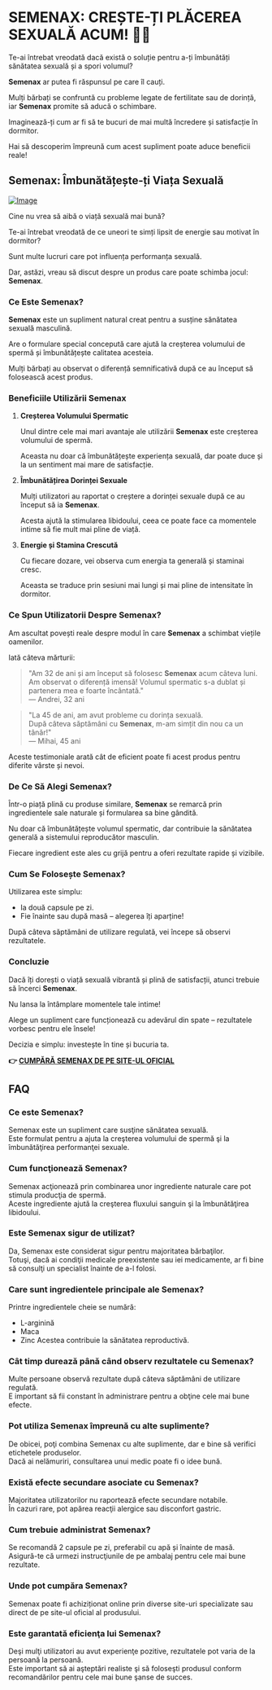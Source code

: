 # SEMENAX: CREȘTE-ȚI PLĂCEREA SEXUALĂ ACUM! 🍆✨

Te-ai întrebat vreodată dacă există o soluție pentru a-ți îmbunătăți sănătatea sexuală și a spori volumul? 

**Semenax** ar putea fi răspunsul pe care îl cauți. 

Mulți bărbați se confruntă cu probleme legate de fertilitate sau de dorință, iar **Semenax** promite să aducă o schimbare. 

Imaginează-ți cum ar fi să te bucuri de mai multă încredere și satisfacție în dormitor. 

Hai să descoperim împreună cum acest supliment poate aduce beneficii reale!

## Semenax: Îmbunătățește-ți Viața Sexuală

[![Image](https://www2.sellhealth.com/22/semenax_bottle_reflection_pills_md.jpg)](https://gchaffi.com/lmrNLtaG)

Cine nu vrea să aibă o viață sexuală mai bună?

Te-ai întrebat vreodată de ce uneori te simți lipsit de energie sau motivat în dormitor? 

Sunt multe lucruri care pot influența performanța sexuală. 

Dar, astăzi, vreau să discut despre un produs care poate schimba jocul: **Semenax**.

### Ce Este Semenax?

**Semenax** este un supliment natural creat pentru a susține sănătatea sexuală masculină. 

Are o formulare special concepută care ajută la creșterea volumului de spermă și îmbunătățește calitatea acesteia. 

Mulți bărbați au observat o diferență semnificativă după ce au început să folosească acest produs.

### Beneficiile Utilizării Semenax

1. **Creșterea Volumului Spermatic**

   Unul dintre cele mai mari avantaje ale utilizării **Semenax** este creșterea volumului de spermă. 
   
   Aceasta nu doar că îmbunătățește experiența sexuală, dar poate duce și la un sentiment mai mare de satisfacție.

2. **Îmbunătățirea Dorinței Sexuale**

   Mulți utilizatori au raportat o creștere a dorinței sexuale după ce au început să ia **Semenax**.
   
   Acesta ajută la stimularea libidoului, ceea ce poate face ca momentele intime să fie mult mai pline de viață.

3. **Energie și Stamina Crescută**

   Cu fiecare dozare, vei observa cum energia ta generală și staminai cresc.
   
   Aceasta se traduce prin sesiuni mai lungi și mai pline de intensitate în dormitor.

### Ce Spun Utilizatorii Despre Semenax?

Am ascultat povești reale despre modul în care **Semenax** a schimbat viețile oamenilor. 

Iată câteva mărturii:

> "Am 32 de ani și am început să folosesc **Semenax** acum câteva luni.  
> Am observat o diferență imensă! Volumul spermatic s-a dublat și partenera mea e foarte încântată."  
> — Andrei, 32 ani

> "La 45 de ani, am avut probleme cu dorința sexuală.  
> După câteva săptămâni cu **Semenax**, m-am simțit din nou ca un tânăr!"  
> — Mihai, 45 ani

Aceste testimoniale arată cât de eficient poate fi acest produs pentru diferite vârste și nevoi.

### De Ce Să Alegi Semenax?

Într-o piață plină cu produse similare, **Semenax** se remarcă prin ingredientele sale naturale și formularea sa bine gândită.

Nu doar că îmbunătățește volumul spermatic, dar contribuie la sănătatea generală a sistemului reproducător masculin.

Fiecare ingredient este ales cu grijă pentru a oferi rezultate rapide și vizibile.

### Cum Se Folosește Semenax?

Utilizarea este simplu:

- Ia două capsule pe zi.
- Fie înainte sau după masă – alegerea îți aparține!

După câteva săptămâni de utilizare regulată, vei începe să observi rezultatele.

### Concluzie

Dacă îți dorești o viață sexuală vibrantă și plină de satisfacții, atunci trebuie să încerci **Semenax**.

Nu lansa la întâmplare momentele tale intime!

Alege un supliment care funcționează cu adevărul din spate – rezultatele vorbesc pentru ele însele!

Decizia e simplu: investește în tine și bucuria ta.



**👉 [CUMPĂRĂ SEMENAX DE PE SITE-UL OFICIAL](https://gchaffi.com/lmrNLtaG)**

## FAQ

### Ce este Semenax?
Semenax este un supliment care susţine sănătatea sexuală.  
Este formulat pentru a ajuta la creşterea volumului de spermă şi la îmbunătăţirea performanţei sexuale.

### Cum funcţionează Semenax?
Semenax acţionează prin combinarea unor ingrediente naturale care pot stimula producţia de spermă.  
Aceste ingrediente ajută la creşterea fluxului sanguin şi la îmbunătăţirea libidoului.

### Este Semenax sigur de utilizat?
Da, Semenax este considerat sigur pentru majoritatea bărbaţilor.  
Totuşi, dacă ai condiţii medicale preexistente sau iei medicamente, ar fi bine să consulţi un specialist înainte de a-l folosi.

### Care sunt ingredientele principale ale Semenax?
Printre ingredientele cheie se numără:  
- L-arginină
- Maca
- Zinc
Acestea contribuie la sănătatea reproductivă.

### Cât timp durează până când observ rezultatele cu Semenax?
Multe persoane observă rezultate după câteva săptămâni de utilizare regulată.  
E important să fii constant în administrare pentru a obţine cele mai bune efecte.

### Pot utiliza Semenax împreună cu alte suplimente?
De obicei, poţi combina Semenax cu alte suplimente, dar e bine să verifici etichetele produselor.  
Dacă ai nelămuriri, consultarea unui medic poate fi o idee bună.

### Există efecte secundare asociate cu Semenax?
Majoritatea utilizatorilor nu raportează efecte secundare notabile.  
În cazuri rare, pot apărea reacţii alergice sau disconfort gastric. 

### Cum trebuie administrat Semenax?
Se recomandă 2 capsule pe zi, preferabil cu apă și înainte de masă.  
Asigură-te că urmezi instrucţiunile de pe ambalaj pentru cele mai bune rezultate.

### Unde pot cumpăra Semenax?
Semenax poate fi achiziționat online prin diverse site-uri specializate sau direct de pe site-ul oficial al produsului.  

### Este garantată eficienţa lui Semenax?
Deşi mulţi utilizatori au avut experienţe pozitive, rezultatele pot varia de la persoană la persoană.  
Este important să ai aşteptări realiste şi să foloseşti produsul conform recomandărilor pentru cele mai bune şanse de succes.